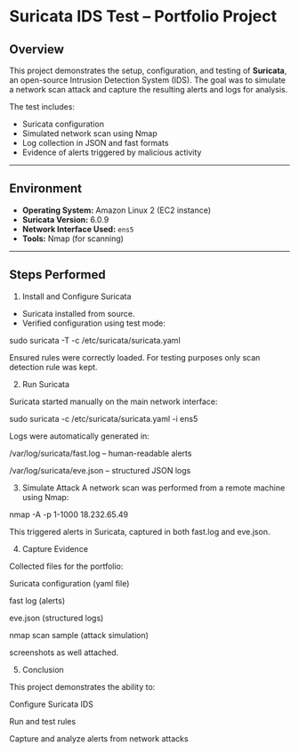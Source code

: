 # Suricata IDS Test – Portfolio Project

## Overview
This project demonstrates the setup, configuration, and testing of **Suricata**, an open-source Intrusion Detection System (IDS). The goal was to simulate a network scan attack and capture the resulting alerts and logs for analysis.

The test includes:

- Suricata configuration
- Simulated network scan using Nmap
- Log collection in JSON and fast formats
- Evidence of alerts triggered by malicious activity

---

## Environment

- **Operating System:** Amazon Linux 2 (EC2 instance)
- **Suricata Version:** 6.0.9
- **Network Interface Used:** `ens5`
- **Tools:** Nmap (for scanning)

---

## Steps Performed

1. Install and Configure Suricata

- Suricata installed from source.
- Verified configuration using test mode:

sudo suricata -T -c /etc/suricata/suricata.yaml

Ensured rules were correctly loaded. For testing purposes only scan detection rule was kept.

2. Run Suricata

Suricata started manually on the main network interface:

sudo suricata -c /etc/suricata/suricata.yaml -i ens5

Logs were automatically generated in:

/var/log/suricata/fast.log – human-readable alerts

/var/log/suricata/eve.json – structured JSON logs

3. Simulate Attack
A network scan was performed from a remote machine using Nmap:

nmap -A -p 1-1000 18.232.65.49

This triggered alerts in Suricata, captured in both fast.log and eve.json.

4. Capture Evidence

Collected files for the portfolio:

Suricata configuration (yaml file)

fast log (alerts)

eve.json (structured logs)

nmap scan sample (attack simulation)

screenshots as well attached.

5. Conclusion

This project demonstrates the ability to:

Configure Suricata IDS

Run and test rules


Capture and analyze alerts from network attacks

